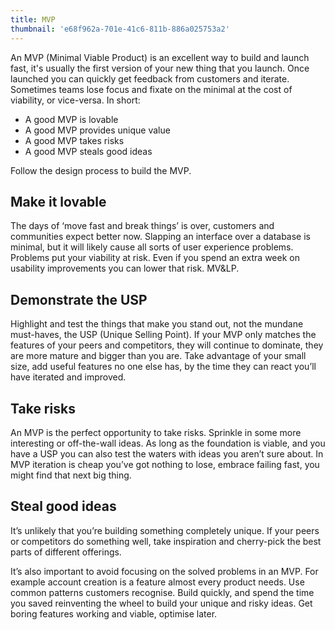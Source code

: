 ```yaml
---
title: MVP
thumbnail: 'e68f962a-701e-41c6-811b-886a025753a2'
---
```


An MVP (Minimal Viable Product) is an excellent way to build and launch fast, it's usually the first version of your new thing that you launch. Once launched you can quickly get feedback from customers and iterate. Sometimes teams lose focus and fixate on the minimal at the cost of viability, or vice-versa. In short:

-   A good MVP is lovable
-   A good MVP provides unique value
-   A good MVP takes risks
-   A good MVP steals good ideas

Follow the design process to build the MVP.

## Make it lovable

The days of ‘move fast and break things’ is over, customers and communities expect better now. Slapping an interface over a database is minimal, but it will likely cause all sorts of user experience problems. Problems put your viability at risk. Even if you spend an extra week on usability improvements you can lower that risk. MV&LP.

## Demonstrate the USP

Highlight and test the things that make you stand out, not the mundane must-haves, the USP (Unique Selling Point). If your MVP only matches the features of your peers and competitors, they will continue to dominate, they are more mature and bigger than you are. Take advantage of your small size, add useful features no one else has, by the time they can react you’ll have iterated and improved.

## Take risks

An MVP is the perfect opportunity to take risks. Sprinkle in some more interesting or off-the-wall ideas. As long as the foundation is viable, and you have a USP you can also test the waters with ideas you aren’t sure about. In MVP iteration is cheap you’ve got nothing to lose, embrace failing fast, you might find that next big thing.

## Steal good ideas

It’s unlikely that you’re building something completely unique. If your peers or competitors do something well, take inspiration and cherry-pick the best parts of different offerings.

It’s also important to avoid focusing on the solved problems in an MVP. For example account creation is a feature almost every product needs. Use common patterns customers recognise. Build quickly, and spend the time you saved reinventing the wheel to build your unique and risky ideas. Get boring features working and viable, optimise later.
